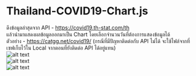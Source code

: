 # Thailand-COVID19-Chart.js
ดึงข้อมูลล่าสุดจาก API - https://covid19.th-stat.com/th<br>
แล้วนำมาแสดงผลข้อมูลออกมาเป็น Chart โดยเลือกจำนวนวันที่ต้องการแสดงข้อมูลได้<br>
ตัวอย่าง - https://catgg.net/covid19/
(กรณีที่มีปัญหาติดต่อกับ API ไม่ได้ จะใช้ไฟล์จากที่เซฟเก็บไว้ใน Local จากตอนที่ยังติดต่อ API ได้อยู่แทน)
<br>
![alt text](https://catgg.net/github/Thailand-COVID19-Chart.js/Thailand-COVID19-Chart.js-1.jpg)<br>
![alt text](https://catgg.net/github/Thailand-COVID19-Chart.js/Thailand-COVID19-Chart.js-2.jpg)<br>
![alt text](https://catgg.net/github/Thailand-COVID19-Chart.js/Thailand-COVID19-Chart.js-3.jpg)<br>
